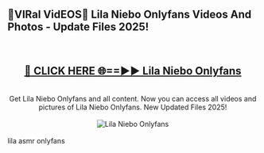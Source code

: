 <h2>🔴VIRal VidEOS🔴 Lila Niebo Onlyfans Videos And Photos - Update Files 2025!</h2>
<br>
<div align="center">
<h2><a href="https://virallinks.top/odZfE0" rel="nofollow">🔴 CLICK HERE 🌐==►► Lila Niebo Onlyfans</a></h2>
<br>
Get Lila Niebo Onlyfans and all content. Now you can access all videos and pictures of Lila Niebo Onlyfans. New Updated Files 2025!
<br>
<br>
<a href="https://virallinks.top/odZfE0" rel="nofollow" data-target="animated-image.originalLink"><img src="https://i.imgur.com/dJHk4Zq.gif)" alt="Lila Niebo Onlyfans" style="max-width: 100%; display: inline-block;" data-target="animated-image.originalImage"></a>
</div>
<br>
lila asmr onlyfans